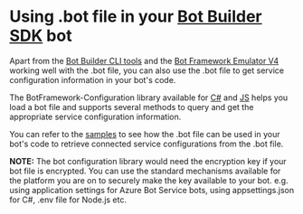 # Using .bot file in your [Bot Builder SDK](microsoft/botbuilder) bot
Apart from the [Bot Builder CLI tools](../../../README.MD) and the [Bot Framework Emulator V4](microsoft/botframework-emulator) working well with the .bot file, you can also use the .bot file to get service configuration information in your bot's code. 

The BotFramework-Configuration library available for [C#](https://www.nuget.org/packages/Microsoft.Bot.Configuration) and [JS](https://www.npmjs.com/package/botframework-configuration) helps you load a bot file and supports several methods to query and get the appropriate service configuration information. 

You can refer to the [samples](/microsoft/botbuilder-samples) to see how the .bot file can be used in your bot's code to retrieve connected service configurations from the .bot file. 

**NOTE:** The bot configuration library would need the encryption key if your bot file is encrypted. You can use the standard mechanisms available for the platform you are on to securely make the key available to your bot. e.g. using application settings for Azure Bot Service bots, using appsettings.json for C#, .env file for Node.js etc. 
